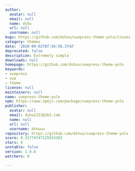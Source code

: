 ```yaml
---
author:
  avatar: null
  email: null
  name: dshu
  url: null
  username: null
bugs: https://github.com/dshuu/vuepress-theme-yolo/issues
category: themes
date: '2020-09-02T07:56:58.374Z'
deprecated: false
description: Extremely simple
downloads: null
homepage: https://github.com/dshuu/vuepress-theme-yolo
keywords:
- vuepress
- vue
- theme
license: null
maintainers: null
name: vuepress-theme-yolo
npm: https://www.npmjs.com/package/vuepress-theme-yolo
publisher:
  avatar: null
  email: dshu1213@163.com
  name: null
  url: null
  username: dshuuu
repository: https://github.com/dshuu/vuepress-theme-yolo
score: 0.31774747129333303
stars: 0
unstable: false
version: 1.0.6
watchers: 0

---
```


